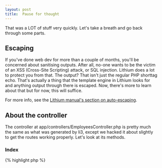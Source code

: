 ```yaml
---
layout: post
title:  Pause for thought
---
```


That was a LOT of stuff very quickly. Let's take a breath and go back through some parts.

## Escaping

If you've done web dev for more than a couple of months, you'll be concerned about sanitising outputs. After all, no-one wants to be the victim of an XSS (Cross-Site Scripting) attack, or SQL injection. Lithium does a lot to protect you from that. The <?= ?> output? That isn't just the regular PHP shorttag echo. That's actually a thing that the template engine in Lithium looks for and anything output through there is escaped. Now, there's more to learn about that but for now, this will suffice.

For more info, see the [Lithium manual's section on auto-escaping](http://lithify.me/docs/manual/handling-http-requests/views.wiki).

## About the controller

The controller at app/controllers/EmployeesController.php is pretty much the same as what was generated by li3, except we hacked it about slightly to get the routes working properly. Let's look at its methods.

### Index

{% highlight php %}
<?php
	// ...
	public function index() {
		$employees = Employees::all();
		return compact('Employees');
	}
	// ...
{% endhighlight %}

This pulls out ALL the Employee. Notice that it uses the Employee model and makes a **static method call** to all(). If you've tried Doctrine, Hibernate or another ORM (Object-Relational Mapper), you'll be a bit familiar with these concepts. Lithium's model is quite straightforward - it's got static methods for all the data retrieval operations.

This particular one pulls out ALL the Employee. It's good enough for a simple system that doesn't require pagination.

The [compact function](http://www.php.net/compact) is documented on PHP.Net. A lot of Lithium pros use it to send information to the view. Whatever array a controller returns is sent to the view.

### View

{% highlight php %}
<?php
	// ...
	public function view($id) {
		$employee = Employees::first($id);
		return compact('Employee');
	}
	// ...
{% endhighlight %}

This is similar, except a single member of Employees is pulled out by ID. Lithium is smart enough to know the auto incremented primary key field "id" is the one to use. This member of Employees is returned and sent off to the view. We're not going to go into huge detail on the request lifecycle (this is more a "how to" than a "how it does things"), but you can read more about this in the [Lithium manual section on handling HTTP requests](http://lithify.me/docs/manual/handling-http-requests/).

### Edit

We haven't covered this one, but as an exercise to the reader, I challenge you to implement it! You should have enough information to go on based on what you've already accomplished. You can do it! I believe in you!

### Delete

This one would require a delete form. We'll leave it alone for now.

## All good?

OK, how are we doing? All caught up and making at least some loose semblance of sense? I hope so! If not, feel free to tinker around. Most of learning Lithium will come from reading docs, trying things out, and experience. It won't happen overnight but don't worry, it'll come!

Let's crack on and become more pro!
